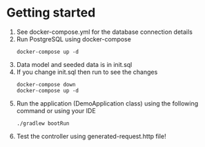 # Getting started

1. See docker-compose.yml for the database connection details
2. Run PostgreSQL using docker-compose
    ```
    docker-compose up -d
    ```
3. Data model and seeded data is in init.sql
4. If you change init.sql then run to see the changes
   ```
   docker-compose down
   docker-compose up -d
   ```
5. Run the application (DemoApplication class) using the following command or using your IDE
    ```
    ./gradlew bootRun
    ```
6. Test the controller using generated-request.http file!

